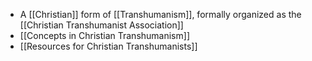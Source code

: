 - A [[Christian]] form of [[Transhumanism]], formally organized as the [[Christian Transhumanist Association]]
- [[Concepts in Christian Transhumanism]]
- [[Resources for Christian Transhumanists]]

